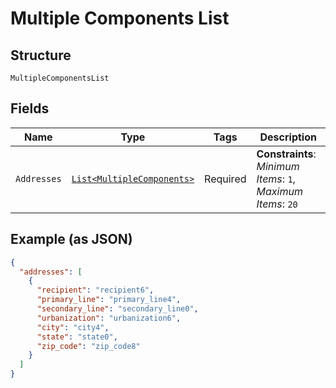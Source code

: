 
# Multiple Components List

## Structure

`MultipleComponentsList`

## Fields

| Name | Type | Tags | Description |
|  --- | --- | --- | --- |
| `Addresses` | [`List<MultipleComponents>`](../../doc/models/multiple-components.md) | Required | **Constraints**: *Minimum Items*: `1`, *Maximum Items*: `20` |

## Example (as JSON)

```json
{
  "addresses": [
    {
      "recipient": "recipient6",
      "primary_line": "primary_line4",
      "secondary_line": "secondary_line0",
      "urbanization": "urbanization6",
      "city": "city4",
      "state": "state0",
      "zip_code": "zip_code8"
    }
  ]
}
```

